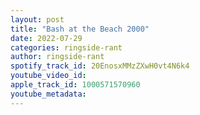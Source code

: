 ```yaml
---
layout: post
title: "Bash at the Beach 2000"
date: 2022-07-29
categories: ringside-rant
author: ringside-rant
spotify_track_id: 20EnosxMMzZXwH0vt4N6k4
youtube_video_id: 
apple_track_id: 1000571570960
youtube_metadata: 
---
```

